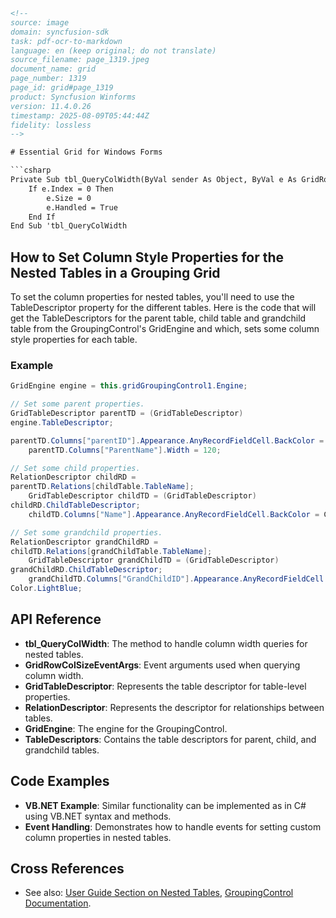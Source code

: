```html
<!-- 
source: image
domain: syncfusion-sdk
task: pdf-ocr-to-markdown
language: en (keep original; do not translate)
source_filename: page_1319.jpeg
document_name: grid
page_number: 1319
page_id: grid#page_1319
product: Syncfusion Winforms
version: 11.4.0.26
timestamp: 2025-08-09T05:44:44Z
fidelity: lossless
-->

# Essential Grid for Windows Forms

```csharp
Private Sub tbl_QueryColWidth(ByVal sender As Object, ByVal e As GridRowColSizeEventArgs)
    If e.Index = 0 Then
        e.Size = 0
        e.Handled = True
    End If
End Sub 'tbl_QueryColWidth
```

## How to Set Column Style Properties for the Nested Tables in a Grouping Grid

To set the column properties for nested tables, you'll need to use the TableDescriptor property for the different tables. Here is the code that will get the TableDescriptors for the parent table, child table and grandchild table from the GroupingControl's GridEngine and which, sets some column style properties for each table.

### Example

```csharp
GridEngine engine = this.gridGroupingControl1.Engine;

// Set some parent properties.
GridTableDescriptor parentTD = (GridTableDescriptor)
engine.TableDescriptor;

parentTD.Columns["parentID"].Appearance.AnyRecordFieldCell.BackColor = Color.LightGoldenRodYellow;
    parentTD.Columns["ParentName"].Width = 120;

// Set some child properties.
RelationDescriptor childRD =
parentTD.Relations[childTable.TableName];
    GridTableDescriptor childTD = (GridTableDescriptor)
childRD.ChildTableDescriptor;
    childTD.Columns["Name"].Appearance.AnyRecordFieldCell.BackColor = Color.Pink;

// Set some grandchild properties.
RelationDescriptor grandChildRD =
childTD.Relations[grandChildTable.TableName];
    GridTableDescriptor grandChildTD = (GridTableDescriptor)
grandChildRD.ChildTableDescriptor;
    grandChildTD.Columns["GrandChildID"].Appearance.AnyRecordFieldCell.BackColor =
Color.LightBlue;
```

## API Reference

- **tbl_QueryColWidth**: The method to handle column width queries for nested tables.
- **GridRowColSizeEventArgs**: Event arguments used when querying column width.
- **GridTableDescriptor**: Represents the table descriptor for table-level properties.
- **RelationDescriptor**: Represents the descriptor for relationships between tables.
- **GridEngine**: The engine for the GroupingControl.
- **TableDescriptors**: Contains the table descriptors for parent, child, and grandchild tables.

## Code Examples

- **VB.NET Example**: Similar functionality can be implemented as in C# using VB.NET syntax and methods.
- **Event Handling**: Demonstrates how to handle events for setting custom column properties in nested tables.

## Cross References

- See also: [User Guide Section on Nested Tables](#nested-tables), [GroupingControl Documentation](#grouping-control).

<!-- tags: [winforms, grid, grouping, nested tables, column properties, event handling, table descriptors, table styling, version: 11.4.0] keywords: [nested tables, column properties, group control, table descriptor, grid engine, event handling, style properties, parent table, child table, grandchild table] -->
```